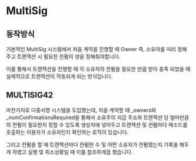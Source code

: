 MultiSig
===

동작방식
---
기본적인 MultiSig 시스템에서 처음 계약을 진행할 때
Owner 즉, 소유자를 미리 정해주고 트랜잭션 시 필요한 컨펌의 양을 정해줘야합니다.

이를 통해서 트랜잭션을 진행할 때 각 소유자의 컨펌을 필요한 만큼 받아 충족 되었을 때
실제적으로 트랜잭션이 작동되게 되는 방식입니다.

MULTISIG42
---
마찬가지로 다중서명 시스템을 도입했는데, 처음 계약할 때 _owners와 _numConfirmationsRequired을 통해서
소유주의 지갑 주소와 트랜잭션 당 얼마만큼의 컨펌이 필요한지 정할 수 있도록 생성자에 넣어두고
트랜잭션 및 컨펌마다 메소드를 호출하는 이용자가 소유자인지 확인하는 로직이 있습니다.

그리고 컨펌을 할 때 트랜잭션마다 컨펌한 수 및 어떤 소유자가 컨펌했는지 기록을 해두게 하였고
실행 및 취소상황일 때 이를 참조하게끔 했습니다.
